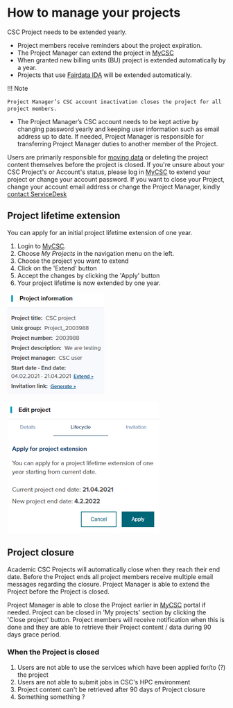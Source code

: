 # How to manage your projects

CSC Project needs to be extended yearly.

* Project members receive reminders about the project expiration.
* The Project Manager can extend the project in [MyCSC](https://my.csc.fi)
* When granted new billing units (BU) project is extended automatically by a year.
* Projects that use [Fairdata IDA](https://ida.fairdata.fi/) will be extended automatically.

!!! Note 

    Project Manager’s CSC account inactivation closes the project for all project members.

* The Project Manager’s CSC account needs to be kept active by changing password yearly and keeping user information such as email address up to date. If needed, Project Manager is responsible for transferring Project Manager duties to another member of the Project.

Users are primarily responsible for [moving data](../data/moving/index.md) or deleting the project content themselves before the project is closed. 
If you're unsure about your CSC Project's or Account's status, please log in [MyCSC](https://my.csc.fi) to extend your project or change your account password.
If you want to close your Project, change your account email address or change the Project Manager, kindly [contact ServiceDesk](/support/contact/)

## Project lifetime extension

You can apply for an initial project lifetime extension of one year.

1. Login to [MyCSC](https://my.csc.fi).
1. Choose _My Projects_ in the navigation menu on the left.
1. Choose the project you want to extend
1. Click on the 'Extend' button
1. Accept the changes by clicking the 'Apply' button
1. Your project lifetime is now extended by one year.

![Information on specific project](images/small/project_extension2.png 'Information on specific project')

![Extend your project lifetime by pressing apply](images/small/project_extension1.png 'Extend your project lifetime by pressing apply') 

## Project closure

Academic CSC Projects will automatically close when they reach their end date. Before the Project ends all project members receive multiple email messages regarding the closure. Project Manager is able to extend the Project before the Project is closed.  

Project Manager is able to close the Project earlier in [MyCSC](https://my.csc.fi) portal if needed. Project can be closed in 'My projects' section by clicking the 'Close project' button. Project members will receive notification when this is done and they are able to retrieve their Project content / data during 90 days grace period. 

### When the Project is closed

1. Users are not able to use the services which have been applied for/to (?) the project
1. Users are not able to submit jobs in CSC's HPC environment
1. Project content can't be retrieved after 90 days of Project closure
1. Something something ?


